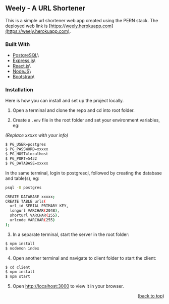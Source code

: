 <div id="top"></div>

## Weely - A URL Shortener

This is a simple url shortener web app created using the PERN stack. The deployed web link is [https://weely.herokuapp.com](https://weely.herokuapp.com).

### Built With

* [PostgreSQL](https://www.postgresql.org/)\
* [Express.js](https://expressjs.com/)\
* [React.js](https://reactjs.org/)\
* [NodeJS](https://nodejs.org/en/)\
* [Bootstrap](https://getbootstrap.com)\

### Installation

Here is how you can install and set up the project locally.

1. Open a terminal and clone the repo and cd into root folder.

2. Create a `.env` file in the root folder and set your environment variables, eg:

*(Replace xxxxx with your info)*

```sh
$ PG_USER=postgres
$ PG_PASSWORD=xxxxx
$ PG_HOST=localhost
$ PG_PORT=5432
$ PG_DATABASE=xxxxx
```

In the same terminal, login to postgresql, followed by creating the database and table(s), eg:

```sh
psql -U postgres
```

```sh
CREATE DATABASE xxxxx;
CREATE TABLE urls(
  url_id SERIAL PRIMARY KEY,
  longurl VARCHAR(2048),
  shorturl VARCHAR(255),
  urlcode VARCHAR(255)
);
```

3. In a separate terminal, start the server in the root folder:

```sh
$ npm install
$ nodemon index
```

4. Open another terminal and navigate to client folder to start the client:

```sh
$ cd client
$ npm install
$ npm start
```

5. Open [http://localhost:3000](http://localhost:3000) to view it in your browser.

<p align="right">(<a href="#top">back to top</a>)</p>
